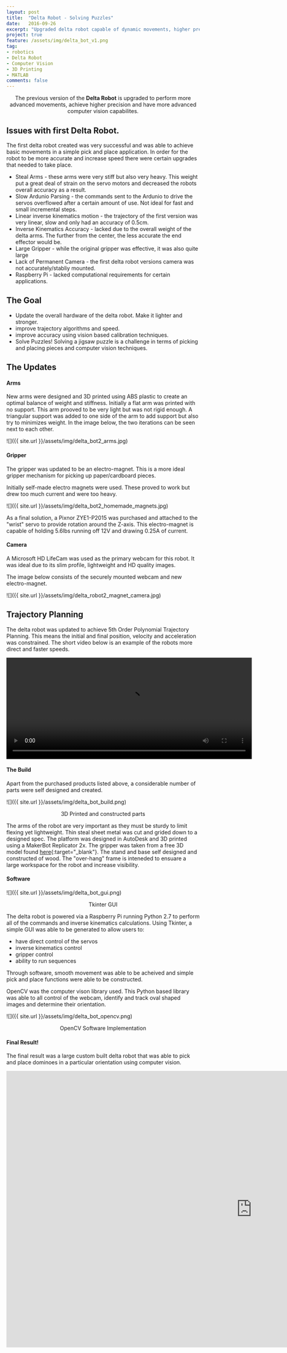 ```yaml
---
layout: post
title:  "Delta Robot - Solving Puzzles"
date:   2016-09-26
excerpt: "Upgraded delta robot capable of dynamic movements, higher precison and enhanced computer vision capabilities"
project: true
feature: /assets/img/delta_bot_v1.png
tag:
- robotics 
- Delta Robot
- Computer Vision
- 3D Printing
- MATLAB
comments: false
---
```

    
<center>The previous version of the <b>Delta Robot</b> is upgraded to perform more advanced movements, achieve higher precision and have more advanced computer vision capabilites.</center>
     
## Issues with first Delta Robot.
The first delta robot created was very successful and was able to achieve basic movements in a simple pick and place application. In order for the robot to be more accurate and increase speed there were certain upgrades that needed to take place. 


- Steal Arms - these arms were very stiff but also very heavy. This weight put a great deal of strain on the servo motors and decreased the robots overall accuracy as a result. 
- Slow Ardunio Parsing - the commands sent to the Ardunio to drive the servos overflowed after a certain amount of use. Not ideal for fast and small incremental steps.
- Linear inverse kinematics motion - the trajectory of the first version was very linear, slow and only had an accuracy of 0.5cm. 
- Inverse Kinematics Accuracy - lacked due to the overall weight of the delta arms. The further from the center, the less accurate the end effector would be. 
- Large Gripper - while the original gripper was effective, it was also quite large
- Lack of Permanent Camera - the first delta robot versions camera was not accurately/stabliy mounted. 
- Raspberry Pi - lacked computational requirements for certain applications.

## The Goal

- Update the overall hardware of the delta robot. Make it lighter and stronger. 
- improve trajectory algorithms and speed. 
- improve accuracy using vision based calibration techniques.
- Solve Puzzles! Solving a jigsaw puzzle is a challenge in terms of picking and placing pieces and computer vision techniques. 


## The Updates

#### Arms
New arms were designed and 3D printed using ABS plastic to create an optimal balance of weight and stiffness. Initially a flat arm was printed with no support. This arm prooved to be very light but was not rigid enough. A triangular support was added to one side of the arm to add support but also try to minimizes weight. In the image below, the two iterations can be seen next to each other. 

![]({{ site.url }}/assets/img/delta_bot2_arms.jpg)

#### Gripper
The gripper was updated to be an electro-magnet. This is a more ideal gripper mechanism for picking up paper/cardboard pieces. 

Initially self-made electro magnets were used. These proved to work but drew too much current and were too heavy. 

![]({{ site.url }}/assets/img/delta_bot2_homemade_magnets.jpg)

As a final solution, a Pixnor ZYE1-P2015 was purchased and attached to the "wrist" servo to provide rotation around the Z-axis. This electro-magnet is capable of holding 5.6lbs running off 12V and drawing 0.25A of current. 

#### Camera
A Microsoft HD LifeCam was used as the primary webcam for this robot. It was ideal due to its slim profile, lightweight and HD quality images. 

The image below consists of the securely mounted webcam and new electro-magnet. 

![]({{ site.url }}/assets/img/delta_robot2_magnet_camera.jpg)


## Trajectory Planning
The delta robot was updated to achieve 5th Order Polynomial Trajectory Planning. This means the initial and final position, velocity and acceleration was constrained. The short video below is an example of the robots more direct and faster speeds. 

<video id="delta_robot2_trajectory" class="video-js vjs-default-skin" width="640" height="264" src="{{ site.url }}/assest/img/delta_robot2_trajectory.mp4" type='video/mp4' />
</video>

#### The Build

Apart from the purchased products listed above, a considerable number of parts were self designed and created. 

![]({{ site.url }}/assets/img/delta_bot_build.png)
<center>3D Printed and constructed parts</center>

The arms of the robot are very important as they must be sturdy to limit flexing yet lightweight. Thin steal sheet metal was cut and grided down to a designed spec. 
The platform was designed in AutoDesk and 3D printed using a MakerBot Replicator 2x. 
The gripper was taken from a free 3D model found [here](http://www.thingiverse.com/thing:1454048){:target="_blank"}. 
The stand and base self designed and constructed of wood. The "over-hang" frame is inteneded to ensuare a large workspace for the robot and increase visibility. 

#### Software


![]({{ site.url }}/assets/img/delta_bot_gui.png)
<center>Tkinter GUI</center>

The delta robot is powered via a Raspberry Pi running Python 2.7 to perform all of the commands and inverse kinematics calculations. Using Tkinter, a simple GUI was able to be generated to allow users to:


- have direct control of the servos
- inverse kinematics control
- gripper control
- ability to run sequences

Through software, smooth movement was able to be acheived and simple pick and place functions were able to be constructed. 

OpenCV was the computer vison library used. This Python based library was able to all control of the webcam, identify and track oval shaped images and determine their orientation. 

![]({{ site.url }}/assets/img/delta_bot_opencv.png)
<center>OpenCV Software Implementation</center>

#### Final Result!

The final result was a large custom built delta robot that was able to pick and place dominoes in a particular orientation using computer vision. 

<iframe width="1280" height="720" src="https://www.youtube.com/embed/T1s_S8336EI?rel=0" frameborder="0" allowfullscreen></iframe>